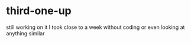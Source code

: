 # third-one-up
still working on it
I took close to a week without coding or even looking at anything similar

